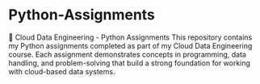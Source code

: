 # Python-Assignments
📂 Cloud Data Engineering - Python Assignments This repository contains my Python assignments completed as part of my Cloud Data Engineering course. Each assignment demonstrates concepts in programming, data handling, and problem-solving that build a strong foundation for working with cloud-based data systems.
